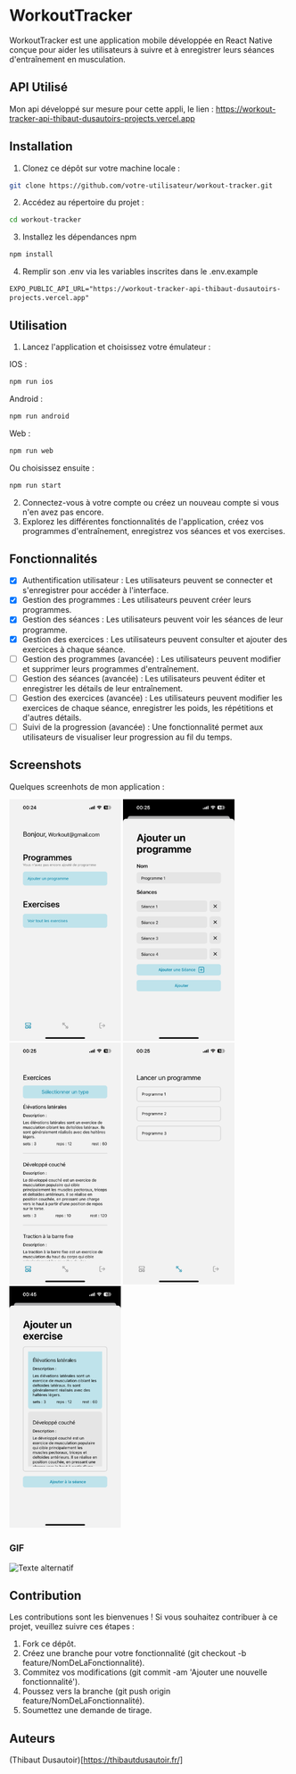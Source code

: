 # WorkoutTracker

WorkoutTracker est une application mobile développée en React Native conçue pour aider les utilisateurs à suivre et à enregistrer leurs séances d'entraînement en musculation.

## API Utilisé 

Mon api développé sur mesure pour cette appli, le lien : https://workout-tracker-api-thibaut-dusautoirs-projects.vercel.app

## Installation

1. Clonez ce dépôt sur votre machine locale :

```bash
git clone https://github.com/votre-utilisateur/workout-tracker.git
```

2. Accédez au répertoire du projet :

```bash
cd workout-tracker
```

3. Installez les dépendances npm 

```bash
npm install
```

4. Remplir son .env via les variables inscrites dans le .env.example

```env
EXPO_PUBLIC_API_URL="https://workout-tracker-api-thibaut-dusautoirs-projects.vercel.app"
```

## Utilisation

1. Lancez l'application et choisissez votre émulateur :

IOS :

```bash
npm run ios
```

Android : 

```bash
npm run android
```

Web : 

```bash
npm run web
```

Ou choisissez ensuite : 

```bash
npm run start
```

2. Connectez-vous à votre compte ou créez un nouveau compte si vous n'en avez pas encore.
3. Explorez les différentes fonctionnalités de l'application, créez vos programmes d'entraînement, enregistrez vos séances et vos exercises.

## Fonctionnalités
- [x] Authentification utilisateur : Les utilisateurs peuvent se connecter et s'enregistrer pour accéder à l'interface. 
- [x] Gestion des programmes : Les utilisateurs peuvent créer leurs programmes.
- [x] Gestion des séances : Les utilisateurs peuvent voir les séances de leur programme.
- [x] Gestion des exercices : Les utilisateurs peuvent consulter et ajouter des exercices à chaque séance.
- [ ] Gestion des programmes (avancée) : Les utilisateurs peuvent modifier et supprimer leurs programmes d'entraînement.
- [ ] Gestion des séances (avancée) : Les utilisateurs peuvent éditer et enregistrer les détails de leur entraînement. 
- [ ] Gestion des exercices (avancée) : Les utilisateurs peuvent modifier les exercices de chaque séance, enregistrer les poids, les répétitions et d'autres détails.
- [ ] Suivi de la progression (avancée) : Une fonctionnalité permet aux utilisateurs de visualiser leur progression au fil du temps.

## Screenshots

Quelques screenhots de mon application : 

<img src="./screenshots/IMG_6233.PNG" alt="Texte alternatif" style="width: 200px;"/>
<img src="./screenshots/IMG_6234.PNG" alt="Texte alternatif" style="width: 200px;"/>
<img src="./screenshots/IMG_6235.PNG" alt="Texte alternatif" style="width: 200px;"/>
<img src="./screenshots/IMG_6236.PNG" alt="Texte alternatif" style="width: 200px;"/>
<img src="./screenshots/IMG_6238.PNG" alt="Texte alternatif" style="width: 200px;"/>

### GIF 

![Texte alternatif](./screenshots/gif.gif)

## Contribution 

Les contributions sont les bienvenues ! Si vous souhaitez contribuer à ce projet, veuillez suivre ces étapes :

1. Fork ce dépôt.
2. Créez une branche pour votre fonctionnalité (git checkout -b feature/NomDeLaFonctionnalité).
3. Commitez vos modifications (git commit -am 'Ajouter une nouvelle fonctionnalité').
4. Poussez vers la branche (git push origin feature/NomDeLaFonctionnalité).
5. Soumettez une demande de tirage.

## Auteurs 

(Thibaut Dusautoir)[https://thibautdusautoir.fr/]

